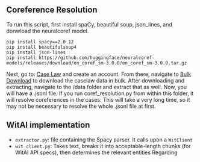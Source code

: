 ## Coreference Resolution

To run this script, first install spaCy, beautiful soup, json_lines, and donwload the neuralcoref model.

```
pip install spacy==2.0.12
pip install beautifulsoup4
pip install json-lines
pip install https://github.com/huggingface/neuralcoref-models/releases/download/en_coref_sm-3.0.0/en_coref_sm-3.0.0.tar.gz
```

Next, go to: [Case Law](https://case.law/) and create an account. From there, navigate to [Bulk Download](https://case.law/bulk/download/) to download the caselaw data in bulk.
After downloading and extracting, navigate to the /data folder and extract that as well. Now, you will have a .jsonl file. If you run coref_resolution.py
from within this folder, it will resolve coreferences in the cases. This will take a very long time, so it may not be necessary to resolve the whole
.jsonl file at first.



## WitAI implementation
- `extractor.py`: file containing the Spacy parser. It calls upon a `WitClient`
- `wit_client.py`: Takes text, breaks it into acceptable-length chunks (for WitAI API specs), then determines the relevant entities
Regarding 